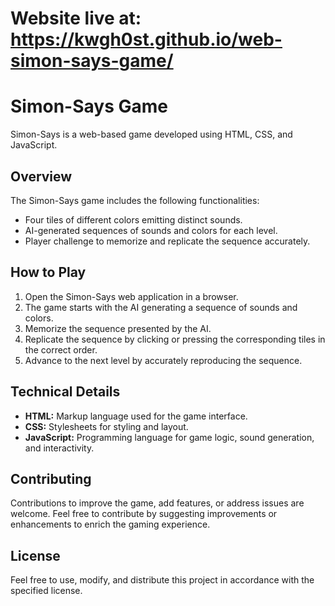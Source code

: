 # Website live at: https://kwgh0st.github.io/web-simon-says-game/

# Simon-Says Game

Simon-Says is a web-based game developed using HTML, CSS, and JavaScript.

## Overview

The Simon-Says game includes the following functionalities:
- Four tiles of different colors emitting distinct sounds.
- AI-generated sequences of sounds and colors for each level.
- Player challenge to memorize and replicate the sequence accurately.

## How to Play

1. Open the Simon-Says web application in a browser.
2. The game starts with the AI generating a sequence of sounds and colors.
3. Memorize the sequence presented by the AI.
4. Replicate the sequence by clicking or pressing the corresponding tiles in the correct order.
5. Advance to the next level by accurately reproducing the sequence.

## Technical Details

- **HTML:** Markup language used for the game interface.
- **CSS:** Stylesheets for styling and layout.
- **JavaScript:** Programming language for game logic, sound generation, and interactivity.

## Contributing

Contributions to improve the game, add features, or address issues are welcome. Feel free to contribute by suggesting improvements or enhancements to enrich the gaming experience.

## License

Feel free to use, modify, and distribute this project in accordance with the specified license.
